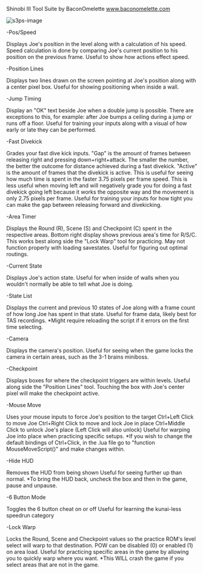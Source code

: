 Shinobi III Tool Suite by BaconOmelette
www.baconomelette.com

![s3ps-image](https://github.com/user-attachments/assets/09d5dce3-e3e5-4ddb-8971-1da85afa522c)


-Pos/Speed

Displays Joe's position in the level along with a calculation of his speed.
Speed calculation is done by comparing Joe's current position to his position on the previous frame.
Useful to show how actions effect speed.

-Position Lines

Displays two lines drawn on the screen pointing at Joe's position along with a center pixel box.
Useful for showing positioning when inside a wall.
	
-Jump Timing

Display an "OK" text beside Joe when a double jump is possible.
There are exceptions to this, for example: after Joe bumps a ceiling during a jump or runs off a floor.
Useful for training your inputs along with a visual of how early or late they can be performed.
	
-Fast Divekick

Grades your fast dive kick inputs.
"Gap" is the amount of frames between releasing right and pressing down+right+attack. The smaller the number, the better the outcome for distance achieved during a fast divekick.
"Active" is the amount of frames that the divekick is active. This is useful for seeing how much time is spent in the faster 3.75 pixels per frame speed.
This is less useful when moving left and will negatively grade you for doing a fast divekick going left because it works the opposite way and the movement is only 2.75 pixels per frame.
Useful for training your inputs for how tight you can make the gap between releasing forward and divekicking.

-Area Timer

Displays the Round (R), Scene (S) and Checkpoint (C) spent in the respective areas.
Bottom right display shows previous area's time for R/S/C.
This works best along side the "Lock Warp" tool for practicing. May not function properly with loading savestates.
Useful for figuring out optimal routings.

-Current State

Displays Joe's action state.
Useful for when inside of walls when you wouldn't normally be able to tell what Joe is doing.

-State List

Displays the current and previous 10 states of Joe along with a frame count of how long Joe has spent in that state.
Useful for frame data, likely best for TAS recordings.
	*Might require reloading the script if it errors on the first time selecting.
	
-Camera

Displays the camera's position.
Useful for seeing when the game locks the camera in certain areas, such as the 3-1 brains miniboss.

-Checkpoint

Displays boxes for where the checkpoint triggers are within levels.
Useful along side the "Position Lines" tool. Touching the box with Joe's center pixel will make the checkpoint active.

-Mouse Move

Uses your mouse inputs to force Joe's position to the target
Ctrl+Left Click to move Joe
Ctrl+Right Click to move and lock Joe in place
Ctrl+Middle Click to unlock Joe's place (Left Click will also unlock)
Useful for warping Joe into place when practicing specific setups.
	*If you wish to change the default bindings of Ctrl+Click, in the .lua file go to "function MouseMoveScript()" and make changes within.

-Hide HUD

Removes the HUD from being shown
Useful for seeing further up than normal.
	*To bring the HUD back, uncheck the box and then in the game, pause and unpause.
  
-6 Button Mode

Toggles the 6 button cheat on or off
Useful for learning the kunai-less speedrun category

-Lock Warp

Locks the Round, Scene and Checkpoint values so the practice ROM's level select will warp to that destination.
POW can be disabled (0) or enabled (1) on area load.
Useful for practicing specific areas in the game by allowing you to quickly warp where you want.
	*This WILL crash the game if you select areas that are not in the game.
